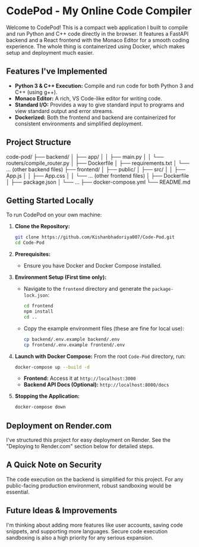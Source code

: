 # CodePod - My Online Code Compiler

Welcome to CodePod! This is a compact web application I built to compile and run Python and C++ code directly in the browser. It features a FastAPI backend and a React frontend with the Monaco Editor for a smooth coding experience. The whole thing is containerized using Docker, which makes setup and deployment much easier.

## Features I've Implemented

*   **Python 3 & C++ Execution:** Compile and run code for both Python 3 and C++ (using g++).
*   **Monaco Editor:** A rich, VS Code-like editor for writing code.
*   **Standard I/O:** Provides a way to give standard input to programs and view standard output and error streams.
*   **Dockerized:** Both the frontend and backend are containerized for consistent environments and simplified deployment.

## Project Structure

code-pod/
├── backend/
│   ├── app/
│   │   ├── main.py
│   │   └── routers/compile_router.py
│   ├── Dockerfile
│   ├── requirements.txt
│   └── ... (other backend files)
├── frontend/
│   ├── public/
│   ├── src/
│   │   ├── App.js
│   │   ├── App.css
│   │   └── ... (other frontend files)
│   ├── Dockerfile
│   ├── package.json
│   └── ...
├── docker-compose.yml
└── README.md

## Getting Started Locally

To run CodePod on your own machine:

1.  **Clone the Repository:**
    ```bash
    git clone https://github.com/Kishanbhadoriya007/Code-Pod.git
    cd Code-Pod
    ```

2.  **Prerequisites:**
    *   Ensure you have Docker and Docker Compose installed.

3.  **Environment Setup (First time only):**
    *   Navigate to the `frontend` directory and generate the `package-lock.json`:
        ```bash
        cd frontend
        npm install
        cd ..
        ```
    *   Copy the example environment files (these are fine for local use):
        ```bash
        cp backend/.env.example backend/.env
        cp frontend/.env.example frontend/.env
        ```

4.  **Launch with Docker Compose:**
    From the root `Code-Pod` directory, run:
    ```bash
    docker-compose up --build -d
    ```
    *   **Frontend:** Access it at `http://localhost:3000`
    *   **Backend API Docs (Optional):** `http://localhost:8000/docs`

5.  **Stopping the Application:**
    ```bash
    docker-compose down
    ```

## Deployment on Render.com

I've structured this project for easy deployment on Render. See the "Deploying to Render.com" section below for detailed steps.

## A Quick Note on Security
The code execution on the backend is simplified for this project. For any public-facing production environment, robust sandboxing would be essential.

## Future Ideas & Improvements
I'm thinking about adding more features like user accounts, saving code snippets, and supporting more languages. Secure code execution sandboxing is also a high priority for any serious expansion.